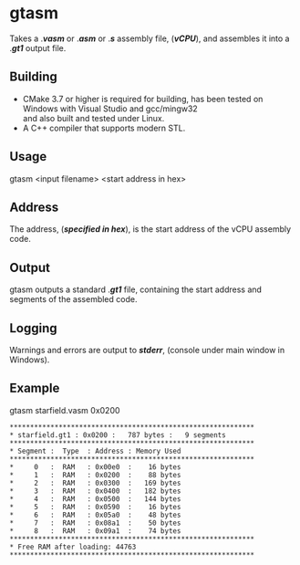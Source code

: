 # gtasm
Takes a .**_vasm_** or .**_asm_** or .**_s_** assembly file, (**_vCPU_**), and assembles it into a .**_gt1_** output file.</br>

## Building
- CMake 3.7 or higher is required for building, has been tested on Windows with Visual Studio and gcc/mingw32<br/>
  and also built and tested under Linux.<br/>
- A C++ compiler that supports modern STL.<br/>

## Usage
gtasm \<input filename\> \<start address in hex\></br>

## Address
The address, (**_specified in hex_**), is the start address of the vCPU assembly code.<br/>

## Output
gtasm outputs a standard .**_gt1_** file, containing the start address and segments of the assembled code.<br/>

## Logging
Warnings and errors are output to **_stderr_**, (console under main window in Windows).

## Example
gtasm starfield.vasm 0x0200<br/>
~~~
************************************************************
* starfield.gt1 : 0x0200 :   787 bytes :   9 segments
************************************************************
* Segment :  Type  : Address : Memory Used
************************************************************
*     0   :  RAM   : 0x00e0  :    16 bytes
*     1   :  RAM   : 0x0200  :    88 bytes
*     2   :  RAM   : 0x0300  :   169 bytes
*     3   :  RAM   : 0x0400  :   182 bytes
*     4   :  RAM   : 0x0500  :   144 bytes
*     5   :  RAM   : 0x0590  :    16 bytes
*     6   :  RAM   : 0x05a0  :    48 bytes
*     7   :  RAM   : 0x08a1  :    50 bytes
*     8   :  RAM   : 0x09a1  :    74 bytes
************************************************************
* Free RAM after loading: 44763
************************************************************
~~~
